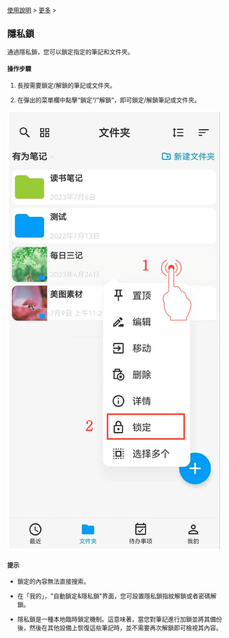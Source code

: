 [使用說明](/dragonnest/drawnote/manual/zh) > [更多](/dragonnest/drawnote/manual/zh/more) >

隱私鎖
---
通過隱私鎖，您可以鎖定指定的筆記和文件夾。
#### 操作步驟

1. 長按需要鎖定/解鎖的筆記或文件夾。

2. 在彈出的菜單欄中點擊“鎖定“/”解鎖”，即可鎖定/解鎖筆記或文件夾。

![](imgs/privacy_lock.png)

#### 提示
- 鎖定的內容無法直接搜索。


- 在「我的」，"自動鎖定&隱私鎖"界面，您可設置隱私鎖指紋解鎖或者密碼解鎖。


- 隱私鎖是一種本地臨時鎖定機制。這意味著，當您對筆記進行加鎖並將其備份後，然後在其他設備上恢復這些筆記時，並不需要再次解鎖即可檢視其內容。
